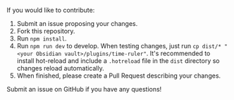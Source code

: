 If you would like to contribute:
1. Submit an issue proposing your changes. 
2. Fork this repository.
3. Run `npm install`.
4. Run `npm run dev` to develop. When testing changes, just run `cp dist/* "<your Obsidian vault>/plugins/time-ruler"`.
It's recommended to install hot-reload and include a  `.hotreload` file in the `dist` directory so changes reload automatically.
5. When finished, please create a Pull Request describing your changes.

Submit an issue on GitHub if you have any questions!
